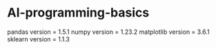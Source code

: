 # AI-programming-basics
pandas version = 1.5.1
numpy version = 1.23.2
matplotlib version = 3.6.1
sklearn version = 1.1.3
